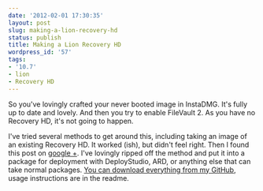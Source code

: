 ```yaml
---
date: '2012-02-01 17:30:35'
layout: post
slug: making-a-lion-recovery-hd
status: publish
title: Making a Lion Recovery HD
wordpress_id: '57'
tags:
- '10.7'
- lion
- Recovery HD
---
```


So you've lovingly crafted your never booted image in InstaDMG. It's fully up to date and lovely. And then you try to enable FileVault 2. As you have no Recovery HD, it's not going to happen.

I've tried several methods to get around this, including taking an image of an existing Recovery HD. It worked (ish), but didn't feel right. Then I found this post on [google +](https://plus.google.com/113021614344742332063/posts/8D8FJjps5C6). I've lovingly ripped off the method and put it into a package for deployment with DeployStudio, ARD, or anything else that can take normal packages. [You can download everything from my GitHub](https://github.com/grahamgilbert/Make-Recovery-HD), usage instructions are in the readme.
